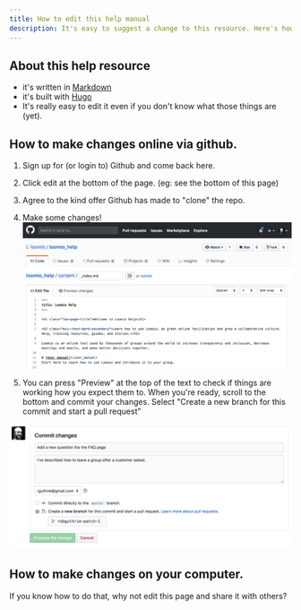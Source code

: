 ```yaml
---
title: How to edit this help manual
description: It's easy to suggest a change to this resource. Here's how.
---
```


## About this help resource
- it's written in [Markdown](https://www.loomio.org/markdown)
- it's built with [Hugo](https://gohugo.io/)
- It's really easy to edit it even if you don't know what those things are (yet).

## How to make changes online via github.

1. Sign up for (or login to) Github and come back here.
2. Click edit at the bottom of the page. (eg: see the bottom of this page)
3. Agree to the kind offer Github has made to "clone" the repo.
3. Make some changes!
![](editing_loomio_help_in_github.png)

4. You can press "Preview" at the top of the text to check if things are working how you expect them to. When you're ready, scroll to the bottom and commit your changes. Select "Create a new branch for this commit and start a pull request"

![](commit_form.png)

## How to make changes on your computer.
If you know how to do that, why not edit this page and share it with others?
